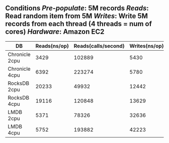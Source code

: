 **Conditions**
_Pre-populate_: 5M records
_Reads_: Read random item from 5M
_Writes_: Write 5M records from each thread (4 threads = num of cores)
_Hardware_: Amazon EC2
---

| DB| Reads(ns/op) | Reads(calls/second) | Writes(ns/op) | Writes(calls/second) |
| --- | --- | --- | --- | --- | 
| Chronicle 2cpu | 3429 | 102889 | 5430 | 52267 |
| Chronicle 4cpu | 6392 | 223274 | 5780 | 92596 |
| RocksDB 2cpu | 20233 | 49932 | 12442 | 39937 |
| RocksDB 4cpu | 19116 | 120848 | 13629 | 74184 |
| LMDB 2cpu | 5371 | 78326 | 32636 | 28654 |
| LMDB 4cpu | 5752 | 193882 | 42223 | 48693 |

